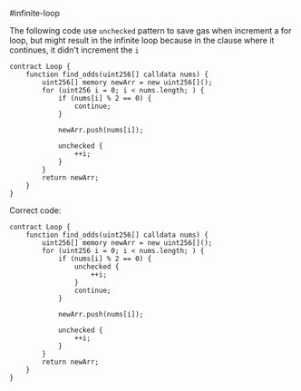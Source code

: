 #infinite-loop

The following code use `unchecked` pattern to save gas when increment a for loop, but might result in the infinite loop because in the clause where it continues, it didn't increment the `i`
```solidity
contract Loop {
	function find_odds(uint256[] calldata nums) {
		uint256[] memory newArr = new uint256[]();
		for (uint256 i = 0; i < nums.length; ) {
			if (nums[i] % 2 == 0) {
				continue;
			}

			newArr.push(nums[i]);

			unchecked {
				++i;
			}
		}
		return newArr;
	}
}
```


Correct code:
```solidity
contract Loop {
	function find_odds(uint256[] calldata nums) {
		uint256[] memory newArr = new uint256[]();
		for (uint256 i = 0; i < nums.length; ) {
			if (nums[i] % 2 == 0) {
				unchecked {
					++i;
				}
				continue;
			}

			newArr.push(nums[i]);

			unchecked {
				++i;
			}
		}
		return newArr;
	}
}
```